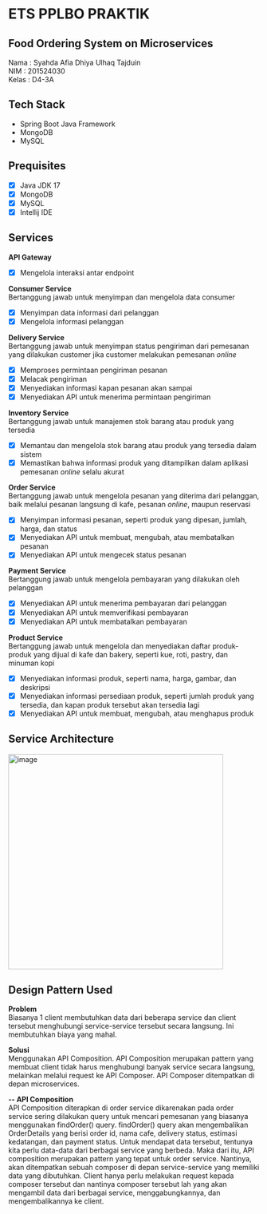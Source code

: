 # ETS PPLBO PRAKTIK

## Food Ordering System on Microservices
Nama  : Syahda Afia Dhiya Ulhaq Tajduin  
NIM   : 201524030  
Kelas : D4-3A  

## Tech Stack
- Spring Boot Java Framework
- MongoDB
- MySQL

## Prequisites
- [x] Java JDK 17  
- [x] MongoDB  
- [x] MySQL
- [x] Intellij IDE

## Services
**API Gateway**
- [x] Mengelola interaksi antar endpoint

**Consumer Service**  
Bertanggung jawab untuk menyimpan dan mengelola data consumer  
- [x] Menyimpan data informasi dari pelanggan  
- [x] Mengelola informasi pelanggan  

**Delivery Service**  
Bertanggung jawab untuk menyimpan status pengiriman dari pemesanan yang dilakukan customer jika customer melakukan pemesanan _online_   
- [x] Memproses permintaan pengiriman pesanan
- [x] Melacak pengiriman
- [x] Menyediakan informasi kapan pesanan akan sampai
- [x] Menyediakan API untuk menerima permintaan pengiriman

**Inventory Service**  
Bertanggung jawab untuk manajemen stok barang atau produk yang tersedia  
- [x] Memantau dan mengelola stok barang atau produk yang tersedia dalam sistem  
- [x] Memastikan bahwa informasi produk yang ditampilkan dalam aplikasi pemesanan _online_ selalu akurat

**Order Service**  
Bertanggung jawab untuk mengelola pesanan yang diterima dari pelanggan, baik melalui pesanan langsung di kafe, pesanan _online_, maupun reservasi  
- [x] Menyimpan informasi pesanan, seperti produk yang dipesan, jumlah, harga, dan status  
- [x] Menyediakan API untuk membuat, mengubah, atau membatalkan pesanan  
- [x] Menyediakan API untuk mengecek status pesanan  

**Payment Service**  
Bertanggung jawab untuk mengelola pembayaran yang dilakukan oleh pelanggan  
- [x] Menyediakan API untuk menerima pembayaran dari pelanggan  
- [x] Menyediakan API untuk memverifikasi pembayaran  
- [x] Menyediakan API untuk membatalkan pembayaran  

**Product Service**  
Bertanggung jawab untuk mengelola dan menyediakan daftar produk-produk yang dijual di kafe dan bakery, seperti kue, roti, pastry, dan minuman kopi  
- [x] Menyediakan informasi produk, seperti nama, harga, gambar, dan deskripsi  
- [x] Menyediakan informasi persediaan produk, seperti jumlah produk yang tersedia, dan kapan produk tersebut akan tersedia lagi  
- [x] Menyediakan API untuk membuat, mengubah, atau menghapus produk  

## Service Architecture  
<img width="431" alt="image" src="https://github.com/syahdaafia/HasilETSPPLBO2023/assets/76998317/ebb5dcfc-859f-470d-8603-e0c7914eea57">  

## Design Pattern Used  
**Problem**  
Biasanya 1 client membutuhkan data dari beberapa service dan client tersebut menghubungi service-service tersebut secara langsung. Ini membutuhkan biaya yang mahal.

**Solusi**  
Menggunakan API Composition. API Composition merupakan pattern yang membuat client tidak harus menghubungi banyak service secara langsung, melainkan melalui request ke API Composer. API Composer ditempatkan di depan microservices.  

**-- API Composition**  
API Composition diterapkan di order service dikarenakan pada order service sering dilakukan query untuk mencari pemesanan yang biasanya menggunakan findOrder() query. findOrder() query akan mengembalikan OrderDetails yang berisi order id, nama cafe, delivery status, estimasi kedatangan, dan payment status. Untuk mendapat data tersebut, tentunya kita perlu data-data dari berbagai service yang berbeda. Maka dari itu, API composition merupakan pattern yang tepat untuk order service. Nantinya, akan ditempatkan sebuah composer di depan service-service yang memiliki data yang dibutuhkan. Client hanya perlu melakukan request kepada composer tersebut dan nantinya composer tersebut lah yang akan mengambil data dari berbagai service, menggabungkannya, dan mengembalikannya ke client.

